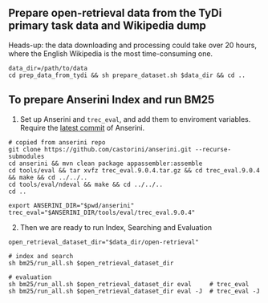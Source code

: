 ## Prepare open-retrieval data from the TyDi primary task data and Wikipedia dump
Heads-up: the data downloading and processing could take over 20 hours, where the English Wikipedia is the most time-consuming one.
```
data_dir=/path/to/data
cd prep_data_from_tydi && sh prepare_dataset.sh $data_dir && cd ..
```

## To prepare Anserini Index and run BM25
1. Set up Anserini and `trec_eval`, and add them to enviroment variables.
Require the [latest commit](https://github.com/castorini/anserini/commit/a72b65268f54a4cfe63a36918f4ab7ca09b2e7e8) of Anserini.
```
# copied from anserini repo
git clone https://github.com/castorini/anserini.git --recurse-submodules
cd anserini && mvn clean package appassembler:assemble
cd tools/eval && tar xvfz trec_eval.9.0.4.tar.gz && cd trec_eval.9.0.4 && make && cd ../../..
cd tools/eval/ndeval && make && cd ../../..
cd ..

export ANSERINI_DIR="$pwd/anserini"
trec_eval="$ANSERINI_DIR/tools/eval/trec_eval.9.0.4"
```

2. Then we are ready to run Index, Searching and Evaluation
```
open_retrieval_dataset_dir="$data_dir/open-retrieval"

# index and search
sh bm25/run_all.sh $open_retrieval_dataset_dir 

# evaluation
sh bm25/run_all.sh $open_retrieval_dataset_dir eval     # trec_eval
sh bm25/run_all.sh $open_retrieval_dataset_dir eval -J  # trec_eval -J      
```
